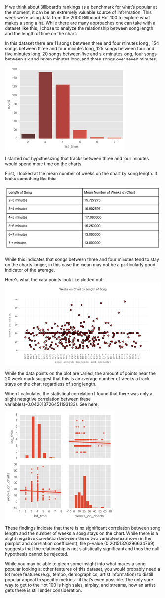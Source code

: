 If we think about Billboard’s rankings as a benchmark for what’s popular at the moment, it can be an extremely valuable source of information. This week we’re using data from the 2000 Billboard Hot 100 to explore what makes a song a hit. While there are many approaches one can take with a dataset like this, I chose to analyze the relationship between song length and the length of time on the chart.  

In this dataset there are 11 songs between three and four minutes long , 154 songs between three and four minutes long, 125 songs between four and five minutes long, 20 songs between five and six minutes long, four songs between six and seven minutes long, and three songs over seven minutes.


![time-dist](https://github.com/biancaelder/GA-DSI/blob/master/projects/projects-weekly/project-02/images/time%20distribution%20.png?raw=true)

I started out hypothesizing that tracks between three and four minutes would spend more time 
on the charts. 

First, I looked at the mean number of weeks on the chart by song length. It looks something like this: 

![length-mean-table](https://github.com/biancaelder/GA-DSI/blob/master/projects/projects-weekly/project-02/images/Screen%20Shot%202016-10-05%20at%208.55.28%20AM.png?raw=true)

While this indicates that songs between three and four minutes tend to stay on the charts longer, in this case the mean may not be a particularly good indicator of the average.  

Here's what the data points look like plotted out: 
![scatterplot](https://github.com/biancaelder/GA-DSI/blob/master/projects/projects-weekly/project-02/images/styled-scatter%20(2).png?raw=true)

While the data points on the plot are varied, the amount of points near the 20 week mark suggest that this is an average number of weeks a track stays  on the chart regardless of song length.

When I calculated the statistical correlation I found that there was only a slight netagtive correlation between these variables(-0.042013726451193133). See here: 

![](https://github.com/biancaelder/GA-DSI/blob/master/projects/projects-weekly/project-02/images/pairplot.png?raw=true)


These findings indicate that there is no significant correlation between song length and the number of weeks a song stays on the chart. While there is a slight negative correlation between these two variables(as shown in the pairplot and correlation coefficient), the p-value (0.20151326296634769) suggests that the relationship is not statistically significant and thus the null hypothesis cannot be rejected.

While you may be able to glean some insight into what makes a song popular looking at other features of this dataset, you would probably need a lot more features (e.g., tempo, demographics, artist information) to distill popular appeal to specific metrics--if that’s even possible. The only sure way to get to the Hot 100 is high sales, airplay, and streams, how an artist gets there is still under consideration.  

